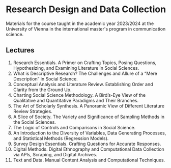 # Research Design and Data Collection
Materials for the course taught in the academic year 2023/2024 at the University of Vienna in the international master's program in communication science.

## Lectures
01. Research Essentials. A Primer on Crafting Topics, Posing Questions, Hypothesizing, and Examining Literature in Social Sciences.
02. What is Descriptive Research? The Challenges and Allure of a “Mere Description” in Social Science.
03. Conceptual Analysis and Literature Review. Establishing Order and Clarity from the Ground Up.
04. Charting Social Science Methodology. A Bird’s-Eye View of the Qualitative and Quantitative Paradigms and Their Branches.
5. The Art of Scholarly Synthesis. A Panoramic View of Different Literature Review Strategies.
6. A Slice of Society. The Variety and Significance of Sampling Methods in the Social Sciences.
7. The Logic of Controls and Comparisons in Social Science.
8. An Introduction to the Diversity of Variables, Data Generating Processes, and Statistical Methods (Regression Models).
9. Survey Design Essentials. Crafting Questions for Accurate Responses.
10. Digital Methods. Digital Ethnography and Computational Data Collection via APIs, Scraping, and Digital Archives.
11. Text and Data. Manual Content Analysis and Computational Techniques.
